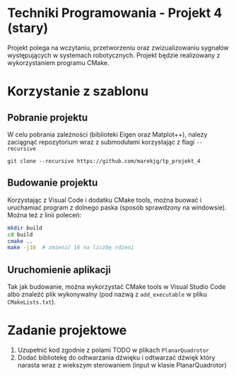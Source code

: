 # Techniki Programowania - Projekt 4 (stary)
Projekt polega na wczytaniu, przetworzeniu oraz zwizualizowaniu sygnałów występujących w systemach robotycznych. Projekt będzie realizowany z wykorzystaniem programu CMake.


# Korzystanie z szablonu
## Pobranie projektu
W celu pobrania zależności (biblioteki Eigen oraz Matplot++), nalezy zaciągnąć repozytorium wraz z submodułami korzystając z flagi `--recursive`

`git clone --recursive https://github.com/marekjg/tp_projekt_4`

## Budowanie projektu
Korzystając z Visual Code i dodatku CMake tools, można buować i uruchamiać program z dolnego paska (sposób sprawdzony na windowsie). Można też z linii poleceń:

```bash
mkdir build
cd build
cmake ..
make -j16  # zmienić 16 na liczbę rdzeni
```

## Uruchomienie aplikacji
Tak jak budowanie, można wykorzystać CMake tools w Visual Studio Code albo znaleźć plik wykonywalny (pod nazwą z `add_executable` w pliku `CMakeLists.txt`).

# Zadanie projektowe
1. Uzupełnić kod zgodnie z polami TODO w plikach `PlanarQuadrotor`
2. Dodać bibliotekę do odtwarzania dźwięku i odtwarzać dźwięk który narasta wraz z wiekszym sterowaniem (input w klasie PlanarQuadrotor)
